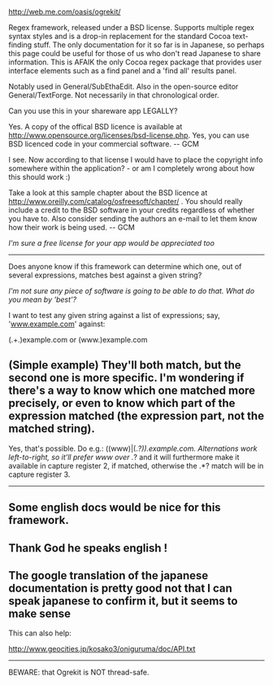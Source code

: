 

http://web.me.com/oasis/ogrekit/

Regex framework, released under a BSD license. Supports multiple regex syntax styles and is a drop-in replacement for the standard Cocoa text-finding stuff. The only documentation for it so far is in Japanese, so perhaps this page could be useful for those of us who don't read Japanese to share information. This is AFAIK the only Cocoa regex package that provides user interface elements such as a find panel and a 'find all' results panel.

Notably used in General/SubEthaEdit. Also in the open-source editor General/TextForge. Not necessarily in that chronological order.

Can you use this in your shareware app LEGALLY?

Yes. A copy of the offical BSD licence is available at http://www.opensource.org/licenses/bsd-license.php. Yes, you can use BSD licenced code in your commercial software. -- GCM

I see.  Now according to that license I would have to place the copyright info somewhere within the application? - or am I completely wrong about how this should work :)

Take a look at this sample chapter about the BSD licence at http://www.oreilly.com/catalog/osfreesoft/chapter/ . You should really include a credit to the BSD software in your credits regardless of whether you have to. Also consider sending the authors an e-mail to let them know how their work is being used. -- GCM

*I'm sure a free license for your app would be appreciated too*

----

Does anyone know if this framework can determine which one, out of several expressions, matches best against a given string?

*I'm not sure any piece of software is going to be able to do that. What do you mean by 'best'?*

I want to test any given string against a list of expressions; say, 'www.example.com' against:

(.+\.)example.com 
or 
(www\.)example.com

(Simple example) They'll both match, but the second one is more specific. I'm wondering if there's a way to know which one matched more precisely, or even to know which part of the expression matched (the expression part, not the matched string).
----
Yes, that's possible. Do e.g.:     ((www)|(.*?))\.example.com. Alternations work left-to-right, so it'll prefer     www over     .*? and it will furthermore make it available in capture register 2, if matched, otherwise the     .*? match will be in capture register 3.

----

Some english docs would be nice for this framework.
----

Thank God he speaks english !
----

The google translation of the japanese documentation is pretty good not that I can speak japanese to confirm it, but it seems to make sense
----

This can also help:

http://www.geocities.jp/kosako3/oniguruma/doc/API.txt

----

BEWARE: that Ogrekit is NOT thread-safe.